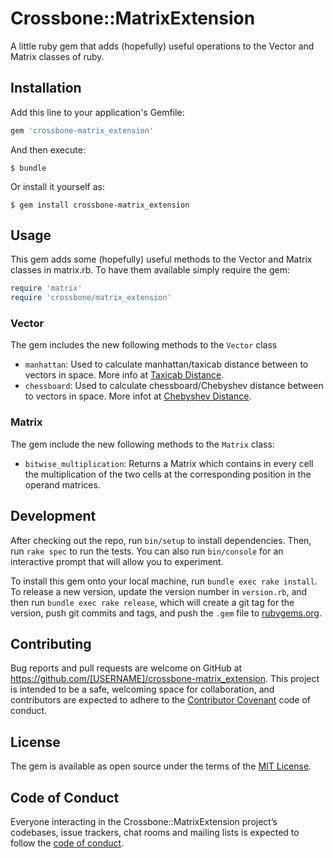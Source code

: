 # Crossbone::MatrixExtension
A little ruby gem that adds (hopefully) useful operations to the Vector and Matrix classes of ruby.

## Installation

Add this line to your application's Gemfile:

```ruby
gem 'crossbone-matrix_extension'
```

And then execute:

    $ bundle

Or install it yourself as:

    $ gem install crossbone-matrix_extension

## Usage

This gem adds some (hopefully) useful methods to the Vector and Matrix classes in matrix.rb. To have them available simply require the gem:
```ruby
require 'matrix'
require 'crossbone/matrix_extension'
````

### Vector
The gem includes the new following methods to the `Vector` class
* `manhattan`: Used to calculate manhattan/taxicab distance between to vectors in space. More info at [Taxicab Distance](https://en.wikipedia.org/wiki/Taxicab_geometry).
* `chessboard`: Used to calculate chessboard/Chebyshev distance between to vectors in space. More infot at [Chebyshev Distance](https://en.wikipedia.org/wiki/Chebyshev_distance).

### Matrix
The gem include the new following methods to the `Matrix` class:
* `bitwise_multiplication`: Returns a Matrix which contains in every cell the multiplication of the two cells at the corresponding position in the operand matrices. 
## Development

After checking out the repo, run `bin/setup` to install dependencies. Then, run `rake spec` to run the tests. You can also run `bin/console` for an interactive prompt that will allow you to experiment.

To install this gem onto your local machine, run `bundle exec rake install`. To release a new version, update the version number in `version.rb`, and then run `bundle exec rake release`, which will create a git tag for the version, push git commits and tags, and push the `.gem` file to [rubygems.org](https://rubygems.org).

## Contributing

Bug reports and pull requests are welcome on GitHub at https://github.com/[USERNAME]/crossbone-matrix_extension. This project is intended to be a safe, welcoming space for collaboration, and contributors are expected to adhere to the [Contributor Covenant](http://contributor-covenant.org) code of conduct.

## License

The gem is available as open source under the terms of the [MIT License](https://opensource.org/licenses/MIT).

## Code of Conduct

Everyone interacting in the Crossbone::MatrixExtension project’s codebases, issue trackers, chat rooms and mailing lists is expected to follow the [code of conduct](https://github.com/[USERNAME]/crossbone-matrix_extension/blob/master/CODE_OF_CONDUCT.md).